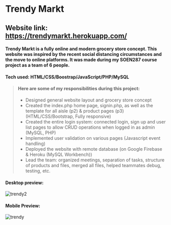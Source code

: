 # Trendy Markt
## Website link: https://trendymarkt.herokuapp.com/
#### Trendy Markt is a fully online and modern grocery store concept. This website was inspired by the recent social distancing circumstances and the move to online platforms. It was made during my SOEN287 course project as a team of 6 people.

#### Tech used: HTML/CSS/Boostrap/JavaScript/PHP/MySQL

> #### Here are some of my responsibilities during this project:
> - Designed general website layout and grocery store concept
> - Created the index.php home page, signin.php, as well as the template for all aisle (p2) & product pages (p3) (HTML/CSS/Bootstrap, Fully responsive)
> - Created the entire login system: connected login, sign up and user list pages to allow CRUD operations when logged in as admin (MySQL, PHP)
> - Implemented user validation on various pages (Javascript event handling)
> - Deployed the website with remote database (on Google Firebase & Heroku (MySQL Workbench))
> - Lead the team: organized meetings, separation of tasks, structure of products and files, merged all files, helped teammates debug, testing, etc.

#### Desktop preview:
![trendy2](https://user-images.githubusercontent.com/59063950/90841957-1181b200-e32c-11ea-8829-77f1760d9125.png)
#### Mobile Preview:
![trendy](https://user-images.githubusercontent.com/59063950/90841924-fdd64b80-e32b-11ea-8072-1616236bcd2f.gif)
